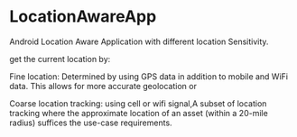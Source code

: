 # LocationAwareApp
Android Location Aware Application with different location Sensitivity.


get the current location by:

Fine location: Determined by using GPS data in addition to mobile and WiFi data. This allows for more accurate geolocation
or


Coarse location tracking: using cell or wifi signal,A subset of location tracking where the approximate location of an asset (within a 20-mile radius) suffices the use-case requirements.

